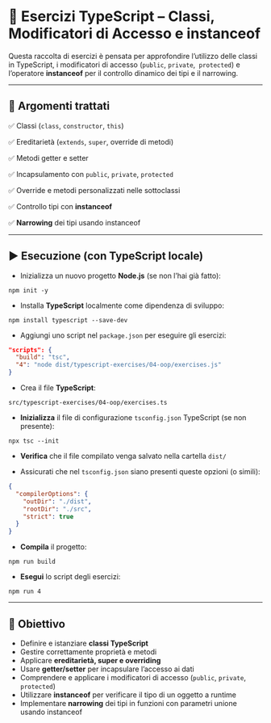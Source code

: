 # 📘 Esercizi TypeScript – Classi, Modificatori di Accesso e instanceof

Questa raccolta di esercizi è pensata per approfondire l’utilizzo delle classi in TypeScript, i modificatori di accesso (`public`, `private`,` protected`) e l’operatore **instanceof** per il controllo dinamico dei tipi e il narrowing.

---

## 🧠 Argomenti trattati

✅ Classi (`class`, `constructor`, `this`)

✅ Ereditarietà (`extends`, `super`, override di metodi)

✅ Metodi getter e setter

✅ Incapsulamento con `public`, `private`, `protected`

✅ Override e metodi personalizzati nelle sottoclassi

✅ Controllo tipi con **instanceof**

✅ **Narrowing** dei tipi usando instanceof

---

## ▶️ Esecuzione (con TypeScript locale)

* Inizializza un nuovo progetto **Node.js** (se non l’hai già fatto):

```
npm init -y
```

* Installa **TypeScript** localmente come dipendenza di sviluppo:

```
npm install typescript --save-dev
```

* Aggiungi uno script nel `package.json` per eseguire gli esercizi:

```json
"scripts": {
  "build": "tsc",
  "4": "node dist/typescript-exercises/04-oop/exercises.js"
}
```

* Crea il file **TypeScript**:

```
src/typescript-exercises/04-oop/exercises.ts
```

* **Inizializza** il file di configurazione `tsconfig.json` TypeScript (se non presente):

```
npx tsc --init
```

* **Verifica** che il file compilato venga salvato nella cartella `dist/`

* Assicurati che nel `tsconfig.json` siano presenti queste opzioni (o simili):

```json
{
  "compilerOptions": {
    "outDir": "./dist",
    "rootDir": "./src",
    "strict": true
  }
}
```

* **Compila** il progetto:

```
npm run build
```

* **Esegui** lo script degli esercizi:

```
npm run 4
```

---

## 🎯 Obiettivo

* Definire e istanziare **classi TypeScript**
* Gestire correttamente proprietà e metodi
* Applicare **ereditarietà, super e overriding**
* Usare **getter/setter** per incapsulare l’accesso ai dati
* Comprendere e applicare i modificatori di accesso (`public`, `private`, `protected`)
* Utilizzare **instanceof** per verificare il tipo di un oggetto a runtime
* Implementare **narrowing** dei tipi in funzioni con parametri unione usando instanceof